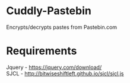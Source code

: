 # Cuddly-Pastebin
Encrypts/decrypts pastes from Pastebin.com

# Requirements
Jquery - https://jquery.com/download/  
SJCL   - http://bitwiseshiftleft.github.io/sjcl/sjcl.js
